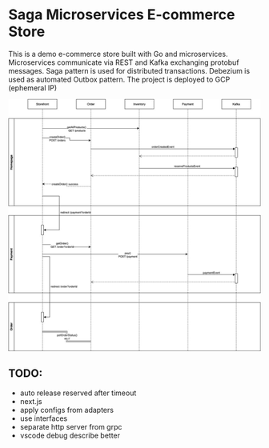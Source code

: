 # Saga Microservices E-commerce Store

This is a demo e-commerce store built with Go and microservices.
Microservices communicate via REST and Kafka exchanging protobuf messages.
Saga pattern is used for distributed transactions.
Debezium is used as automated Outbox pattern.
The project is deployed to GCP (ephemeral IP)

![alt text](go-saga-microservices.jpg)

## TODO:

- auto release reserved after timeout
- next.js
- apply configs from adapters
- use interfaces
- separate http server from grpc
- vscode debug describe better

